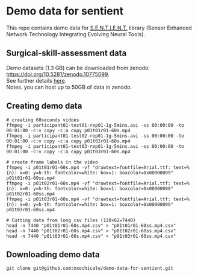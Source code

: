 # Demo data for sentient 

This repo contains demo data for [S.E.N.T.I.E.N.T.](https://github.com/mxochicale/sentient) library (Sensor Enhanced Network Technology Integrating Evolving Neural Tools). 

## Surgical-skill-assessment data
Demo datasets (1.3 GB) can be downloaded from zenodo: https://doi.org/10.5281/zenodo.10775099.    
See further details [here](https://github.com/mxochicale/sentient/tree/main/data/surgical-skill-assessment).    
Notes. you can host up to 50GB of data in zenodo.

## Creating demo data
```
# creating 60seconds vidoes
ffmpeg -i participant01-test01-rep01-1g-5mins.avi -ss 00:00:00 -to 00:01:00 -c:v copy -c:a copy p01t01r01-60s.mp4
ffmpeg -i participant01-test02-rep01-1g-5mins.avi -ss 00:00:00 -to 00:01:00 -c:v copy -c:a copy p01t02r01-60s.mp4
ffmpeg -i participant01-test03-rep01-1g-5mins.avi -ss 00:00:00 -to 00:01:00 -c:v copy -c:a copy p01t03r01-60s.mp4

# create frame labels in the video
ffmpeg -i p01t01r01-60s.mp4 -vf "drawtext=fontfile=Arial.ttf: text=%{n}: x=0: y=h-th: fontcolor=white: box=1: boxcolor=0x00000099" p01t01r01-60ss.mp4
ffmpeg -i p01t02r01-60s.mp4 -vf "drawtext=fontfile=Arial.ttf: text=%{n}: x=0: y=h-th: fontcolor=white: box=1: boxcolor=0x00000099" p01t02r01-60ss.mp4
ffmpeg -i p01t03r01-60s.mp4 -vf "drawtext=fontfile=Arial.ttf: text=%{n}: x=0: y=h-th: fontcolor=white: box=1: boxcolor=0x00000099" p01t03r01-60ss.mp4

# Cutting data from long csv files (120×62=7440)
head -n 7440 "p01t01r01-60s.mp4.csv" > "p01t01r01-60ss.mp4.csv"
head -n 7440 "p01t02r01-60s.mp4.csv" > "p01t02r01-60ss.mp4.csv"
head -n 7440 "p01t03r01-60s.mp4.csv" > "p01t03r01-60ss.mp4.csv"
```

## Downloading demo data
```
git clone git@github.com:mxochicale/demo-data-for-sentient.git
```
